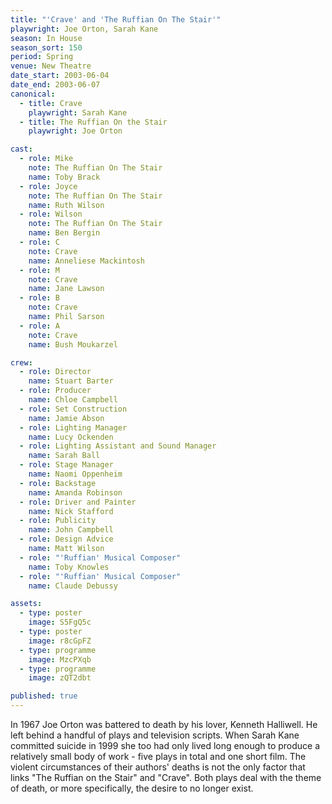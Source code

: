 ```yaml
---
title: "'Crave' and 'The Ruffian On The Stair'"
playwright: Joe Orton, Sarah Kane
season: In House
season_sort: 150
period: Spring
venue: New Theatre
date_start: 2003-06-04
date_end: 2003-06-07
canonical:
  - title: Crave
    playwright: Sarah Kane
  - title: The Ruffian On the Stair
    playwright: Joe Orton

cast:
  - role: Mike
    note: The Ruffian On The Stair
    name: Toby Brack
  - role: Joyce
    note: The Ruffian On The Stair
    name: Ruth Wilson
  - role: Wilson
    note: The Ruffian On The Stair
    name: Ben Bergin
  - role: C
    note: Crave
    name: Anneliese Mackintosh
  - role: M
    note: Crave
    name: Jane Lawson
  - role: B
    note: Crave
    name: Phil Sarson
  - role: A
    note: Crave
    name: Bush Moukarzel

crew:
  - role: Director
    name: Stuart Barter
  - role: Producer
    name: Chloe Campbell
  - role: Set Construction
    name: Jamie Abson
  - role: Lighting Manager
    name: Lucy Ockenden
  - role: Lighting Assistant and Sound Manager
    name: Sarah Ball
  - role: Stage Manager
    name: Naomi Oppenheim
  - role: Backstage
    name: Amanda Robinson
  - role: Driver and Painter
    name: Nick Stafford
  - role: Publicity
    name: John Campbell
  - role: Design Advice
    name: Matt Wilson
  - role: "'Ruffian' Musical Composer"
    name: Toby Knowles
  - role: "'Ruffian' Musical Composer"
    name: Claude Debussy

assets:
  - type: poster
    image: S5FgQ5c
  - type: poster
    image: r8cGpFZ
  - type: programme
    image: MzcPXqb
  - type: programme
    image: zQT2dbt

published: true
---
```


In 1967 Joe Orton was battered to death by his lover, Kenneth Halliwell. He left behind a handful of plays and television scripts. When Sarah Kane committed suicide in 1999 she too had only lived long enough to produce a relatively small body of work - five plays in total and one short film. The violent circumstances of their authors' deaths is not the only factor that links "The Ruffian on the Stair" and "Crave". Both plays deal with the theme of death, or more specifically, the desire to no longer exist.
